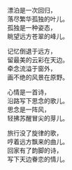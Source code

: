 漂泊是一次回归，<br/>
落尽繁华孤独的叶儿。<br/>
孤独是一种姿态，<br/>
眺望远方苍翠的峰儿。<br/>

记忆倒退于远方，<br/>
留最美的云彩在天边。<br/>
牵念流溢于窗外，<br/>
画不绝的风景在原野。<br/>

心情是一首诗，<br/>
沿路写下思念的歌儿。<br/>
思念是一阵风，<br/>
轻拂苏醒冒尖的芽儿。<br/>

旅行没了旋律的歌，<br/>
哼着远方飘来的曲儿。<br/>
回家有了韵脚的诗，<br/>
写下天边眷恋的情儿。<br/>

